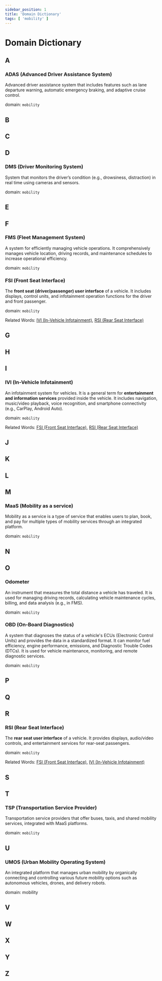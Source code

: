```yaml
---
sidebar_position: 1
title: 'Domain Dictionary'
tags: [ 'mobility' ]
---
```


# Domain Dictionary

## A

### ADAS (Advanced Driver Assistance System)

Advanced driver assistance system that includes features such as lane departure warning, automatic emergency braking,
and adaptive cruise control.

domain: `mobility`

## B

## C

## D

### DMS (Driver Monitoring System)

System that monitors the driver’s condition (e.g., drowsiness, distraction) in real time using cameras and sensors.

domain: `mobility`

## E

## F

### FMS (Fleet Management System)

A system for efficiently managing vehicle operations.
It comprehensively manages vehicle location, driving records, and maintenance schedules to increase operational
efficiency.

domain: `mobility`

### FSI (Front Seat Interface)

The **front seat (driver/passenger) user interface** of a vehicle.
It includes displays, control units, and infotainment operation functions for the driver and front passenger.

domain: `mobility`

Related
Words: [IVI (In-Vehicle Infotainment)](#ivi-in-vehicle-infotainment), [RSI (Rear Seat Interface)](#rsi-rear-seat-interface)

## G

## H

## I

### IVI (In-Vehicle Infotainment)

An infotainment system for vehicles. It is a general term for **entertainment and information services** provided inside
the vehicle.
It includes navigation, music/video playback, voice recognition, and smartphone connectivity (e.g., CarPlay, Android
Auto).

domain: `mobility`

Related
Words: [FSI (Front Seat Interface)](#fsi-front-seat-interface), [RSI (Rear Seat Interface)](#rsi-rear-seat-interface)

## J

## K

## L

## M

### MaaS (Mobility as a service)

Mobility as a service is a type of service that enables users to plan, book, and pay for multiple types of mobility
services through an integrated platform.

domain: `mobility`

## N

## O

### Odometer

An instrument that measures the total distance a vehicle has traveled.
It is used for managing driving records, calculating vehicle maintenance cycles, billing, and data analysis (e.g., in
FMS).

domain: `mobility`

### OBD (On-Board Diagnostics)

A system that diagnoses the status of a vehicle's ECUs (Electronic Control Units) and provides the data in a
standardized format.
It can monitor fuel efficiency, engine performance, emissions, and Diagnostic Trouble Codes (DTCs).
It is used for vehicle maintenance, monitoring, and remote diagnostic services.

domain: `mobility`

## P

## Q

## R

### RSI (Rear Seat Interface)

The **rear seat user interface** of a vehicle.
It provides displays, audio/video controls, and entertainment services for rear-seat passengers.

domain: `mobility`

Related
Words: [FSI (Front Seat Interface)](#fsi-front-seat-interface), [IVI (In-Vehicle Infotainment)](#ivi-in-vehicle-infotainment)

## S

## T

### TSP (Transportation Service Provider)

Transportation service providers that offer buses, taxis, and shared mobility services, integrated with MaaS platforms.

domain: `mobility`

## U

### UMOS (Urban Mobility Operating System)

An integrated platform that manages urban mobility by organically connecting and controlling various future mobility
options such as autonomous vehicles, drones, and delivery robots.

domain: mobility

## V

## W

## X

## Y

## Z